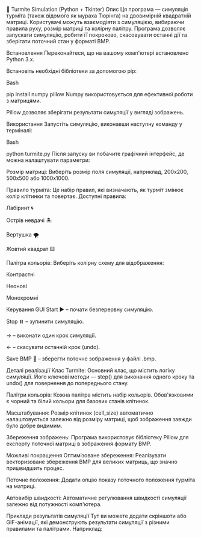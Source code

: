 🐜 Turmite Simulation (Python + Tkinter)
Опис
Ця програма — симуляція турміта (також відомого як мураха Тюрінга) на двовимірній квадратній матриці. Користувачі можуть взаємодіяти з симуляцією, вибираючи правила руху, розмір матриці та колірну палітру. Програма дозволяє запускати симуляцію, робити її покроково, скасовувати останні дії та зберігати поточний стан у форматі BMP.

Встановлення
Переконайтеся, що на вашому комп'ютері встановлено Python 3.x.

Встановіть необхідні бібліотеки за допомогою pip:

Bash

pip install numpy pillow
Numpy використовується для ефективної роботи з матрицями.

Pillow дозволяє зберігати результати симуляції у вигляді зображень.

Використання
Запустіть симуляцію, виконавши наступну команду у терміналі:

Bash

python turmite.py
Після запуску ви побачите графічний інтерфейс, де можна налаштувати параметри:

Розмір матриці: Виберіть розмір поля симуляції, наприклад, 200x200, 500x500 або 1000x1000.

Правило турміта: Це набір правил, які визначають, як турміт змінює колір клітинки та повертає. Доступні правила:

Лабіринт 🌀

Острів невдачі 🏝️

Вертушка 🌪️

Жовтий квадрат 🟨

Палітра кольорів: Виберіть колірну схему для відображення:

Контрастні

Неонові

Монохромні

Керування GUI
Start ▶️ – почати безперервну симуляцію.

Stop ⏸️ – зупинити симуляцію.

→ – виконати один крок симуляції.

← – скасувати останній крок (undo).

Save BMP 💾 – зберегти поточне зображення у файлі .bmp.

Деталі реалізації
Клас Turmite: Основний клас, що містить логіку симуляції. Його ключові методи — step() для виконання одного кроку та undo() для повернення до попереднього стану.

Палітри кольорів: Кожна палітра містить набір кольорів. Обов'язковими є чорний та білий кольори для базових станів клітинок.

Масштабування: Розмір клітинок (cell_size) автоматично налаштовується залежно від розміру матриці, щоб зображення завжди було добре видимим.

Збереження зображень: Програма використовує бібліотеку Pillow для експорту поточної матриці в зображення формату BMP.

Можливі покращення
Оптимізоване збереження: Реалізувати векторизоване збереження BMP для великих матриць, що значно пришвидшить процес.

Поточне положення: Додати опцію показу поточного положення турміта на матриці.

Автовибір швидкості: Автоматичне регулювання швидкості симуляції залежно від потужності комп'ютера.

Приклади результатів симуляції
Тут ви можете додати скріншоти або GIF-анімації, які демонструють результати симуляції з різними правилами та палітрами. Наприклад: